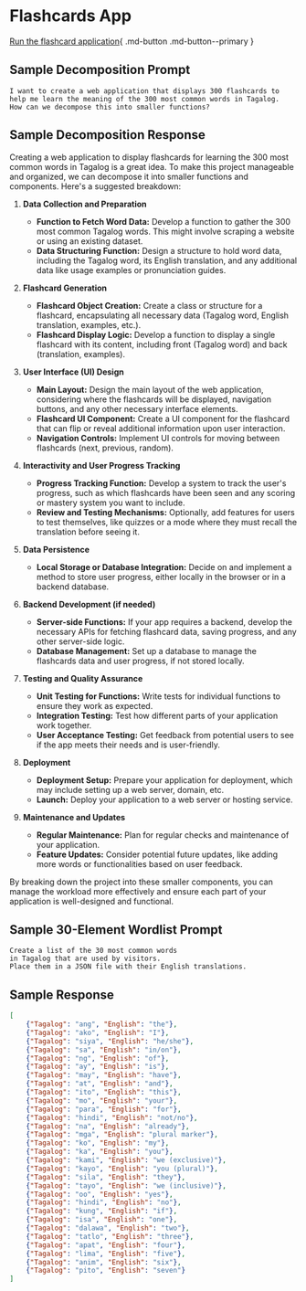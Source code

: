 # Flashcards App

[Run the flashcard application](./flashcards.html){ .md-button .md-button--primary }

## Sample Decomposition Prompt

```linenums="0"
I want to create a web application that displays 300 flashcards to help me learn the meaning of the 300 most common words in Tagalog.  How can we decompose this into smaller functions?
```

## Sample Decomposition Response

Creating a web application to display flashcards for learning the 300 most common words in Tagalog is a great idea. To make this project manageable and organized, we can decompose it into smaller functions and components. Here's a suggested breakdown:

1.  **Data Collection and Preparation**

    -   **Function to Fetch Word Data:** Develop a function to gather the 300 most common Tagalog words. This might involve scraping a website or using an existing dataset.
    -   **Data Structuring Function:** Design a structure to hold word data, including the Tagalog word, its English translation, and any additional data like usage examples or pronunciation guides.
2.  **Flashcard Generation**

    -   **Flashcard Object Creation:** Create a class or structure for a flashcard, encapsulating all necessary data (Tagalog word, English translation, examples, etc.).
    -   **Flashcard Display Logic:** Develop a function to display a single flashcard with its content, including front (Tagalog word) and back (translation, examples).
3.  **User Interface (UI) Design**

    -   **Main Layout:** Design the main layout of the web application, considering where the flashcards will be displayed, navigation buttons, and any other necessary interface elements.
    -   **Flashcard UI Component:** Create a UI component for the flashcard that can flip or reveal additional information upon user interaction.
    -   **Navigation Controls:** Implement UI controls for moving between flashcards (next, previous, random).
4.  **Interactivity and User Progress Tracking**

    -   **Progress Tracking Function:** Develop a system to track the user's progress, such as which flashcards have been seen and any scoring or mastery system you want to include.
    -   **Review and Testing Mechanisms:** Optionally, add features for users to test themselves, like quizzes or a mode where they must recall the translation before seeing it.
5.  **Data Persistence**

    -   **Local Storage or Database Integration:** Decide on and implement a method to store user progress, either locally in the browser or in a backend database.
6.  **Backend Development (if needed)**

    -   **Server-side Functions:** If your app requires a backend, develop the necessary APIs for fetching flashcard data, saving progress, and any other server-side logic.
    -   **Database Management:** Set up a database to manage the flashcards data and user progress, if not stored locally.
7.  **Testing and Quality Assurance**

    -   **Unit Testing for Functions:** Write tests for individual functions to ensure they work as expected.
    -   **Integration Testing:** Test how different parts of your application work together.
    -   **User Acceptance Testing:** Get feedback from potential users to see if the app meets their needs and is user-friendly.
8.  **Deployment**

    -   **Deployment Setup:** Prepare your application for deployment, which may include setting up a web server, domain, etc.
    -   **Launch:** Deploy your application to a web server or hosting service.
9.  **Maintenance and Updates**

    -   **Regular Maintenance:** Plan for regular checks and maintenance of your application.
    -   **Feature Updates:** Consider potential future updates, like adding more words or functionalities based on user feedback.

By breaking down the project into these smaller components, you can manage the workload more effectively and ensure each part of your application is well-designed and functional.

## Sample 30-Element Wordlist Prompt

```linenums="0"
Create a list of the 30 most common words
in Tagalog that are used by visitors.
Place them in a JSON file with their English translations.
```

## Sample Response

```json
[
    {"Tagalog": "ang", "English": "the"},
    {"Tagalog": "ako", "English": "I"},
    {"Tagalog": "siya", "English": "he/she"},
    {"Tagalog": "sa", "English": "in/on"},
    {"Tagalog": "ng", "English": "of"},
    {"Tagalog": "ay", "English": "is"},
    {"Tagalog": "may", "English": "have"},
    {"Tagalog": "at", "English": "and"},
    {"Tagalog": "ito", "English": "this"},
    {"Tagalog": "mo", "English": "your"},
    {"Tagalog": "para", "English": "for"},
    {"Tagalog": "hindi", "English": "not/no"},
    {"Tagalog": "na", "English": "already"},
    {"Tagalog": "mga", "English": "plural marker"},
    {"Tagalog": "ko", "English": "my"},
    {"Tagalog": "ka", "English": "you"},
    {"Tagalog": "kami", "English": "we (exclusive)"},
    {"Tagalog": "kayo", "English": "you (plural)"},
    {"Tagalog": "sila", "English": "they"},
    {"Tagalog": "tayo", "English": "we (inclusive)"},
    {"Tagalog": "oo", "English": "yes"},
    {"Tagalog": "hindi", "English": "no"},
    {"Tagalog": "kung", "English": "if"},
    {"Tagalog": "isa", "English": "one"},
    {"Tagalog": "dalawa", "English": "two"},
    {"Tagalog": "tatlo", "English": "three"},
    {"Tagalog": "apat", "English": "four"},
    {"Tagalog": "lima", "English": "five"},
    {"Tagalog": "anim", "English": "six"},
    {"Tagalog": "pito", "English": "seven"}
]
```
